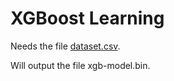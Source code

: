 # XGBoost Learning

Needs the file [dataset.csv](../learning-data-generator).

Will output the file xgb-model.bin.

